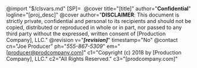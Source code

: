 @import "$/clsvars.md"
[SP]=&nbsp;
@cover title="[title]" author="**Confidential**" logline="[proj_desc]"
@cover author="**DISCLAIMER**: This document is strictly private, confidential and personal to its recipients and should not be copied, distributed or reproduced in whole or in part, nor passed to any third party without the expressed, written consent of [Production Company], LLC."
@revision v="***[revision]***" timestamp="No"
@contact cn="Joe Producer" ph="*555-867-5309*" em="[producer@prodcompany.com]" c1="Copyright (c) 2018 by [Production Company], LLC." c2="All Rights Reserved." c3="[prodcompany.com]"
